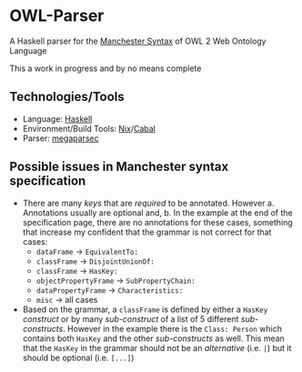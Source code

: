# OWL-Parser

A Haskell parser for the [Manchester Syntax](https://www.w3.org/TR/owl2-manchester-syntax) of OWL 2 Web Ontology Language

This a work in progress and by no means complete


## Technologies/Tools

- Language: [Haskell](https://www.haskell.org/)
- Environment/Build Tools: [Nix](https://nixos.org/nixpkgs/manual/#users-guide-to-the-haskell-infrastructure)/[Cabal](https://cabal.readthedocs.io/en/latest/)
- Parser: [megaparsec](http://hackage.haskell.org/package/megaparsec) 

## Possible issues in Manchester syntax specification

- There are many _keys_ that are *required* to be annotated. However a. Annotations usually are optional and, b. In the example at the end of the specification page, there are no annotations for these cases, something that increase my confident that the grammar is not correct for that cases:
  - `dataFrame` -> `EquivalentTo:`
  - `classFrame` -> `DisjointUnionOf:`
  - `classFrame` -> `HasKey:`
  - `objectPropertyFrame` -> `SubPropertyChain:`
  - `dataPropertyFrame` -> `Characteristics:`
  - `misc` -> all cases
- Based on the grammar, a `classFrame` is defined by either a `HasKey` _construct_ or by many _sub-construct_ of a list of 5 different _sub-constructs_. However in the example there is the `Class: Person` which contains both `HasKey` and the other _sub-constructs_ as well. This mean that the `HasKey` in the grammar should not be an _alternative_ (i.e. `|`) but it should be optional (i.e. `[...]`) 
